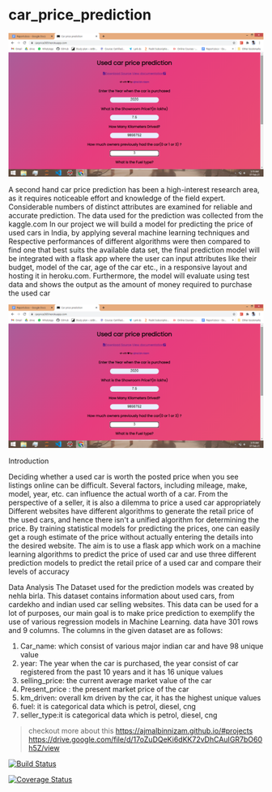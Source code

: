 # car_price_prediction



[![carprice](https://github.com/ajmalbinnizam/car_price_prediction/blob/master/static/images/1.png)](https://carprice369@herokuapp.com)






A second hand car price prediction has been a high-interest research area, as it requires
noticeable effort and knowledge of the field expert. Considerable numbers of distinct
attributes are examined for reliable and accurate prediction. The data used for the
prediction was collected from the kaggle.com
In our project we will build a model for predicting the price of used cars in India, by
applying several machine learning techniques and Respective performances of different
algorithms were then compared to find one that best suits the available data set, the final
prediction model will be integrated with a flask app where the user can input attributes like
their budget, model of the car, age of the car etc., in a responsive layout and hosting it in
heroku.com. Furthermore, the model will evaluate using test data and shows the output as
the amount of money required to purchase the used car

[![carprice](https://github.com/ajmalbinnizam/car_price_prediction/blob/master/static/images/1.png)](https://ajmalbinnizam.github.io/#projects/)


Introduction

Deciding whether a used car is worth the posted price when you see listings online can
be difficult. Several factors, including mileage, make, model, year, etc. can influence the
actual worth of a car. From the perspective of a seller, it is also a dilemma to price a used
car appropriately
Different websites have different algorithms to generate the retail price of the used cars,
and hence there isn&#39;t a unified algorithm for determining the price. By training statistical
models for predicting the prices, one can easily get a rough estimate of the price without
actually entering the details into the desired website.
The aim is to use a flask app which work on a machine learning algorithms to predict
the price of used car and use three different prediction models to predict the retail price of
a used car and compare their levels of accuracy

Data Analysis
The Dataset used for the prediction models was created by nehla birla. This dataset
contains information about used cars, from cardekho and indian used car selling websites.
This data can be used for a lot of purposes, our main goal is to make price prediction to
exemplify the use of various regression models in Machine Learning. data have 301 rows
and 9 columns.
The columns in the given dataset are as follows:

1. Car_name: which consist of various major indian car and have 98 unique value
2. year: The year when the car is purchased, the year consist of car registered from
the past 10 years and it has 16 unique values
3. selling_price: the current average market value of the car
4. Present_price : the present market price of the car
5. km_driven: overall km driven by the car, it has the highest unique values
6. fuel: it is categorical data which is petrol, diesel, cng
7. seller_type:it is categorical data which is petrol, diesel, cng
> checkout more about this  https://ajmalbinnizam.github.io/#projects
https://drive.google.com/file/d/17oZuDQeKi6dKK72vDhCAuIGR7bO60h5Z/view

[![Build Status](http://img.shields.io/travis/badges/badgerbadgerbadger.svg?style=flat-square)](https://travis-ci.org/badges/badgerbadgerbadger) 

[![Coverage Status](http://img.shields.io/coveralls/badges/badgerbadgerbadger.svg?style=flat-square)](https://coveralls.io/r/badges/badgerbadgerbadger) 
